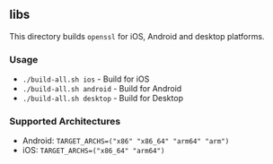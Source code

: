 ## libs

This directory builds `openssl` for iOS, Android and desktop platforms.

### Usage

* `./build-all.sh ios` - Build for iOS
* `./build-all.sh android` - Build for Android
* `./build-all.sh desktop` - Build for Desktop

### Supported Architectures

* Android: `TARGET_ARCHS=("x86" "x86_64" "arm64" "arm")`
* iOS: `TARGET_ARCHS=("x86_64" "arm64")`
